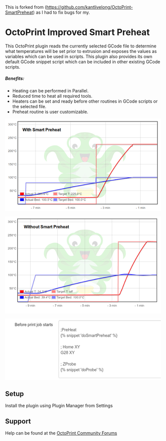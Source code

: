 This is forked from (https://github.com/kantlivelong/OctoPrint-SmartPreheat) as I had to fix bugs for my.

# OctoPrint Improved Smart Preheat
This OctoPrint plugin reads the currently selected GCode file to determine what temperatures will be set prior to extrusion and exposes the values as variables which can be used in scripts. This plugin also provides its own default GCode snippet script which can be included in other existing GCode scripts.

##### Benefits:
- Heating can be performed in Parallel.
- Reduced time to heat all required tools.
- Heaters can be set and ready before other routines in GCode scripts or the selected file.
- Preheat routine is user customizable.

![SmartPreHeat-TempGraph-With](extra/screenshots/tempgraph_with.png?raw=true)

![SmartPreHeat-TempGraph-Without](extra/screenshots/tempgraph_without.png?raw=true)

![SmartPreHeat-GCode-Scripts-beforePrintStarted](extra/screenshots/beforePrintStarted.png?raw=true)


## Setup
Install the plugin using Plugin Manager from Settings

## Support
Help can be found at the [OctoPrint Community Forums](https://community.octoprint.org)
